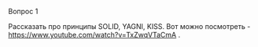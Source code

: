 Вопрос 1 

Рассказать про принципы SOLID, YAGNI, KISS. Вот можно посмотреть - https://www.youtube.com/watch?v=TxZwqVTaCmA .
